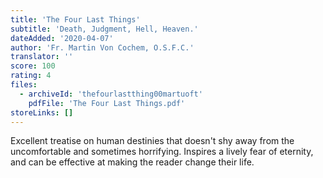 ```yaml
---
title: 'The Four Last Things'
subtitle: 'Death, Judgment, Hell, Heaven.'
dateAdded: '2020-04-07'
author: 'Fr. Martin Von Cochem, O.S.F.C.'
translator: ''
score: 100
rating: 4
files:
  - archiveId: 'thefourlastthing00martuoft'
    pdfFile: 'The Four Last Things.pdf'
storeLinks: []
---
```


Excellent treatise on human destinies that doesn't shy away from the uncomfortable and sometimes horrifying. Inspires a lively fear of eternity, and can be effective at making the reader change their life.